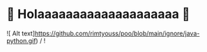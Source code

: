# :rocket: Holaaaaaaaaaaaaaaaaaaaa :rocket: 
 ![ Alt text]https://github.com/rimtyouss/poo/blob/main/ignore/java-python.gif) / ! [](https://github.com/rimtyouss/poo/blob/main/ignore/java-python.gif)
